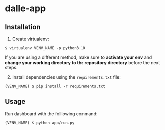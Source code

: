 # dalle-app

## Installation

1. Create virtualenv:  
```shell
$ virtualenv VENV_NAME -p python3.10
```  
If you are using a different method, make sure to **activate your env** and **change your working directory to the repository directory** before the next steps.

2. Install dependencies using the `requirements.txt` file:  
```shell
(VENV_NAME) $ pip install -r requirements.txt  
```  

## Usage

Run dashboard with the folllowing command:
```shell
(VENV_NAME) $ python app/run.py
``` 
